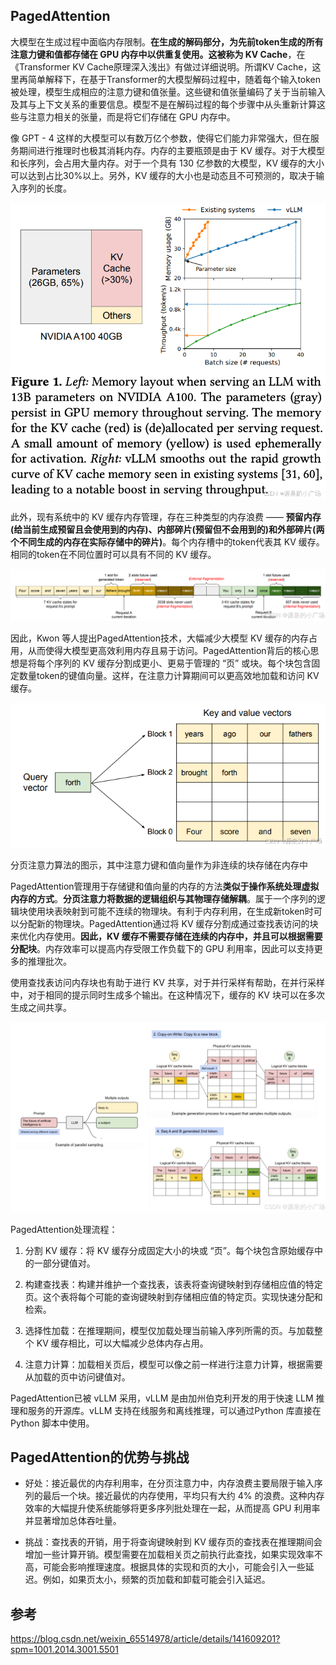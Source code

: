 ## PagedAttention

大模型在生成过程中面临内存限制。**在生成的解码部分，为先前token生成的所有注意力键和值都存储在 GPU 内存中以供重复使用。这被称为 KV Cache**，在 《Transformer KV Cache原理深入浅出》有做过详细说明。所谓KV Cache，这里再简单解释下，在基于Transformer的大模型解码过程中，随着每个输入token被处理，模型生成相应的注意力键和值张量。这些键和值张量编码了关于当前输入及其与上下文关系的重要信息。模型不是在解码过程的每个步骤中从头重新计算这些与注意力相关的张量，而是将它们存储在 GPU 内存中。

像 GPT - 4 这样的大模型可以有数万亿个参数，使得它们能力非常强大，但在服务期间进行推理时也极其消耗内存。内存的主要瓶颈是由于 KV 缓存。对于大模型和长序列，会占用大量内存。对于一个具有 130 亿参数的大模型，KV 缓存的大小可以达到占比30%以上。另外，KV 缓存的大小也是动态且不可预测的，取决于输入序列的长度。

<img src="./assets/42dfa3db19154acea5b60d0f34d5996c.png" alt="img" style="zoom:67%;" />

此外，现有系统中的 KV 缓存内存管理，存在三种类型的内存浪费 —— **预留内存(给当前生成预留且会使用到的内存)、内部碎片(预留但不会用到的)和外部碎片(两个不同生成的内存在实际存储中的碎片)**。每个内存槽中的token代表其 KV 缓存。相同的token在不同位置时可以具有不同的 KV 缓存。

![img](./assets/d1b52b0042a94ee59835423cc580245b.png)

因此，Kwon 等人提出PagedAttention技术，大幅减少大模型 KV 缓存的内存占用，从而使得大模型更高效利用内存且易于访问。PagedAttention背后的核心思想是将每个序列的 KV 缓存分割成更小、更易于管理的 “页” 或块。每个块包含固定数量token的键值向量。这样，在注意力计算期间可以更高效地加载和访问 KV 缓存。

![img](./assets/bb278e25e6694bc3acbceefc8fb42a87.png)

 分页注意力算法的图示，其中注意力键和值向量作为非连续的块存储在内存中

 PagedAttention管理用于存储键和值向量的内存的方法**类似于操作系统处理虚拟内存的方式**。**分页注意力将数据的逻辑组织与其物理存储解耦**。属于一个序列的逻辑块使用块表映射到可能不连续的物理块。有利于内存利用，在生成新token时可以分配新的物理块。PagedAttention通过将 KV 缓存分割成通过查找表访问的块来优化内存使用。**因此，KV 缓存不需要存储在连续的内存中，并且可以根据需要分配块**。内存效率可以提高内存受限工作负载下的 GPU 利用率，因此可以支持更多的推理批次。

使用查找表访问内存块也有助于进行 KV 共享，对于并行采样有帮助，在并行采样中，对于相同的提示同时生成多个输出。在这种情况下，缓存的 KV 块可以在多次生成之间共享。

![img](./assets/abf6c996463848c784f2df425e04f517.png)

PagedAttention处理流程：

1. 分割 KV 缓存：将 KV 缓存分成固定大小的块或 “页”。每个块包含原始缓存中的一部分键值对。

2. 构建查找表：构建并维护一个查找表，该表将查询键映射到存储相应值的特定页。这个表将每个可能的查询键映射到存储相应值的特定页。实现快速分配和检索。
3. 选择性加载：在推理期间，模型仅加载处理当前输入序列所需的页。与加载整个 KV 缓存相比，可以大幅减少总体内存占用。
4. 注意力计算：加载相关页后，模型可以像之前一样进行注意力计算，根据需要从加载的页中访问键值对。

PagedAttention已被 vLLM 采用，vLLM 是由加州伯克利开发的用于快速 LLM 推理和服务的开源库。vLLM 支持在线服务和离线推理，可以通过Python 库直接在 Python 脚本中使用。



## PagedAttention的优势与挑战

- 好处：接近最优的内存利用率，在分页注意力中，内存浪费主要局限于输入序列的最后一个块。接近最优的内存使用，平均只有大约 4% 的浪费。这种内存效率的大幅提升使系统能够将更多序列批处理在一起，从而提高 GPU 利用率并显著增加总体吞吐量。

- 挑战：查找表的开销，用于将查询键映射到 KV 缓存页的查找表在推理期间会增加一些计算开销。模型需要在加载相关页之前执行此查找，如果实现效率不高，可能会影响推理速度。根据具体的实现和页的大小，可能会引入一些延迟。例如，如果页太小，频繁的页加载和卸载可能会引入延迟。




## 参考

https://blog.csdn.net/weixin_65514978/article/details/141609201?spm=1001.2014.3001.5501
